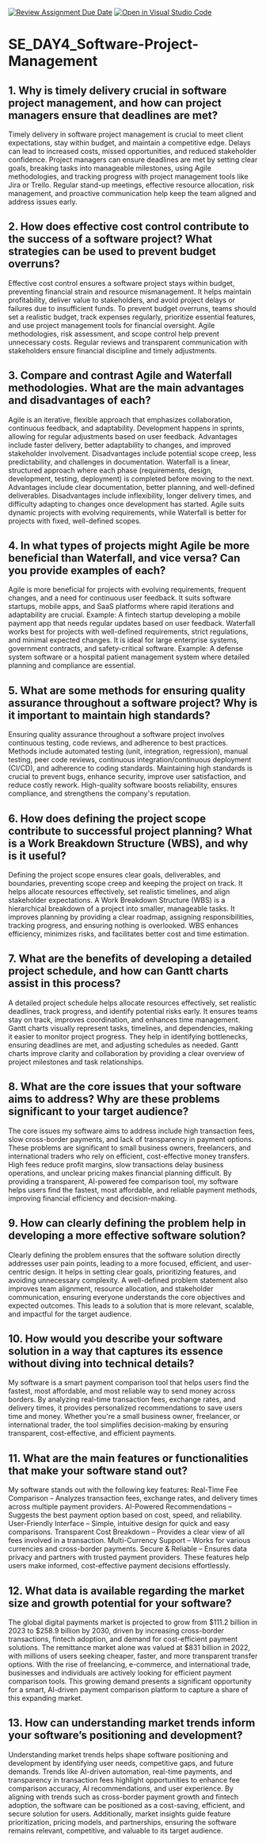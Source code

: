 [![Review Assignment Due Date](https://classroom.github.com/assets/deadline-readme-button-22041afd0340ce965d47ae6ef1cefeee28c7c493a6346c4f15d667ab976d596c.svg)](https://classroom.github.com/a/9pw6JKcu)
[![Open in Visual Studio Code](https://classroom.github.com/assets/open-in-vscode-2e0aaae1b6195c2367325f4f02e2d04e9abb55f0b24a779b69b11b9e10269abc.svg)](https://classroom.github.com/online_ide?assignment_repo_id=18481729&assignment_repo_type=AssignmentRepo)
# SE_DAY4_Software-Project-Management
## 1. Why is timely delivery crucial in software project management, and how can project managers ensure that deadlines are met?

Timely delivery in software project management is crucial to meet client expectations, stay within budget, and maintain a competitive edge. Delays can lead to increased costs, missed opportunities, and reduced stakeholder confidence.
Project managers can ensure deadlines are met by setting clear goals, breaking tasks into manageable milestones, using Agile methodologies, and tracking progress with project management tools like Jira or Trello. Regular stand-up meetings, effective resource allocation, risk management, and proactive communication help keep the team aligned and address issues early.

## 2. How does effective cost control contribute to the success of a software project? What strategies can be used to prevent budget overruns?

Effective cost control ensures a software project stays within budget, preventing financial strain and resource mismanagement. It helps maintain profitability, deliver value to stakeholders, and avoid project delays or failures due to insufficient funds.
To prevent budget overruns, teams should set a realistic budget, track expenses regularly, prioritize essential features, and use project management tools for financial oversight. Agile methodologies, risk assessment, and scope control help prevent unnecessary costs. Regular reviews and transparent communication with stakeholders ensure financial discipline and timely adjustments.

## 3. Compare and contrast Agile and Waterfall methodologies. What are the main advantages and disadvantages of each?

Agile is an iterative, flexible approach that emphasizes collaboration, continuous feedback, and adaptability. Development happens in sprints, allowing for regular adjustments based on user feedback. Advantages include faster delivery, better adaptability to changes, and improved stakeholder involvement. Disadvantages include potential scope creep, less predictability, and challenges in documentation.
Waterfall is a linear, structured approach where each phase (requirements, design, development, testing, deployment) is completed before moving to the next. Advantages include clear documentation, better planning, and well-defined deliverables. Disadvantages include inflexibility, longer delivery times, and difficulty adapting to changes once development has started.
Agile suits dynamic projects with evolving requirements, while Waterfall is better for projects with fixed, well-defined scopes.

## 4. In what types of projects might Agile be more beneficial than Waterfall, and vice versa? Can you provide examples of each?

Agile is more beneficial for projects with evolving requirements, frequent changes, and a need for continuous user feedback. It suits software startups, mobile apps, and SaaS platforms where rapid iterations and adaptability are crucial. Example: A fintech startup developing a mobile payment app that needs regular updates based on user feedback.
Waterfall works best for projects with well-defined requirements, strict regulations, and minimal expected changes. It is ideal for large enterprise systems, government contracts, and safety-critical software. Example: A defense system software or a hospital patient management system where detailed planning and compliance are essential.

## 5. What are some methods for ensuring quality assurance throughout a software project? Why is it important to maintain high standards?

Ensuring quality assurance throughout a software project involves continuous testing, code reviews, and adherence to best practices. Methods include automated testing (unit, integration, regression), manual testing, peer code reviews, continuous integration/continuous deployment (CI/CD), and adherence to coding standards.
Maintaining high standards is crucial to prevent bugs, enhance security, improve user satisfaction, and reduce costly rework. High-quality software boosts reliability, ensures compliance, and strengthens the company's reputation.

## 6. How does defining the project scope contribute to successful project planning? What is a Work Breakdown Structure (WBS), and why is it useful?

Defining the project scope ensures clear goals, deliverables, and boundaries, preventing scope creep and keeping the project on track. It helps allocate resources effectively, set realistic timelines, and align stakeholder expectations.
A Work Breakdown Structure (WBS) is a hierarchical breakdown of a project into smaller, manageable tasks. It improves planning by providing a clear roadmap, assigning responsibilities, tracking progress, and ensuring nothing is overlooked. WBS enhances efficiency, minimizes risks, and facilitates better cost and time estimation.

## 7. What are the benefits of developing a detailed project schedule, and how can Gantt charts assist in this process?

A detailed project schedule helps allocate resources effectively, set realistic deadlines, track progress, and identify potential risks early. It ensures teams stay on track, improves coordination, and enhances time management.
Gantt charts visually represent tasks, timelines, and dependencies, making it easier to monitor project progress. They help in identifying bottlenecks, ensuring deadlines are met, and adjusting schedules as needed. Gantt charts improve clarity and collaboration by providing a clear overview of project milestones and task relationships.

## 8. What are the core issues that your software aims to address? Why are these problems significant to your target audience?

The core issues my software aims to address include high transaction fees, slow cross-border payments, and lack of transparency in payment options. These problems are significant to small business owners, freelancers, and international traders who rely on efficient, cost-effective money transfers.
High fees reduce profit margins, slow transactions delay business operations, and unclear pricing makes financial planning difficult. By providing a transparent, AI-powered fee comparison tool, my software helps users find the fastest, most affordable, and reliable payment methods, improving financial efficiency and decision-making.

## 9. How can clearly defining the problem help in developing a more effective software solution?

Clearly defining the problem ensures that the software solution directly addresses user pain points, leading to a more focused, efficient, and user-centric design. It helps in setting clear goals, prioritizing features, and avoiding unnecessary complexity.
A well-defined problem statement also improves team alignment, resource allocation, and stakeholder communication, ensuring everyone understands the core objectives and expected outcomes. This leads to a solution that is more relevant, scalable, and impactful for the target audience.

## 10. How would you describe your software solution in a way that captures its essence without diving into technical details?

My software is a smart payment comparison tool that helps users find the fastest, most affordable, and most reliable way to send money across borders. By analyzing real-time transaction fees, exchange rates, and delivery times, it provides personalized recommendations to save users time and money. Whether you're a small business owner, freelancer, or international trader, the tool simplifies decision-making by ensuring transparent, cost-effective, and efficient payments.

## 11. What are the main features or functionalities that make your software stand out?

My software stands out with the following key features:
Real-Time Fee Comparison – Analyzes transaction fees, exchange rates, and delivery times across multiple payment providers.
AI-Powered Recommendations – Suggests the best payment option based on cost, speed, and reliability.
User-Friendly Interface – Simple, intuitive design for quick and easy comparisons.
Transparent Cost Breakdown – Provides a clear view of all fees involved in a transaction.
Multi-Currency Support – Works for various currencies and cross-border payments.
Secure & Reliable – Ensures data privacy and partners with trusted payment providers.
These features help users make informed, cost-effective payment decisions effortlessly.

## 12. What data is available regarding the market size and growth potential for your software?

The global digital payments market is projected to grow from $111.2 billion in 2023 to $258.9 billion by 2030, driven by increasing cross-border transactions, fintech adoption, and demand for cost-efficient payment solutions. The remittance market alone was valued at $831 billion in 2022, with millions of users seeking cheaper, faster, and more transparent transfer options.
With the rise of freelancing, e-commerce, and international trade, businesses and individuals are actively looking for efficient payment comparison tools. This growing demand presents a significant opportunity for a smart, AI-driven payment comparison platform to capture a share of this expanding market.

## 13. How can understanding market trends inform your software’s positioning and development?

Understanding market trends helps shape software positioning and development by identifying user needs, competitive gaps, and future demands. Trends like AI-driven automation, real-time payments, and transparency in transaction fees highlight opportunities to enhance fee comparison accuracy, AI recommendations, and user experience.
By aligning with trends such as cross-border payment growth and fintech adoption, the software can be positioned as a cost-saving, efficient, and secure solution for users. Additionally, market insights guide feature prioritization, pricing models, and partnerships, ensuring the software remains relevant, competitive, and valuable to its target audience.
